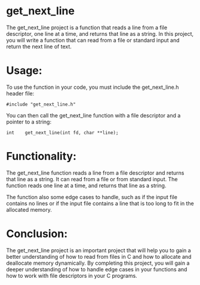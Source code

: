 
# get_next_line

The get_next_line project is a function that reads a line from a file descriptor, one line at a time, and returns that line as a string. In this project, you will write a function that can read from a file or standard input and return the next line of text.

# Usage:

To use the function in your code, you must include the get_next_line.h header file:

`#include "get_next_line.h"`

You can then call the get_next_line function with a file descriptor and a pointer to a string:

`int	get_next_line(int fd, char **line);`

# Functionality:

The get_next_line function reads a line from a file descriptor and returns that line as a string. It can read from a file or from standard input. The function reads one line at a time, and returns that line as a string.

The function also some edge cases to handle, such as if the input file contains no lines or if the input file contains a line that is too long to fit in the allocated memory.

# Conclusion:

The get_next_line project is an important project that will help you to gain a better understanding of how to read from files in C and how to allocate and deallocate memory dynamically. By completing this project, you will gain a deeper understanding of how to handle edge cases in your functions and how to work with file descriptors in your C programs.
